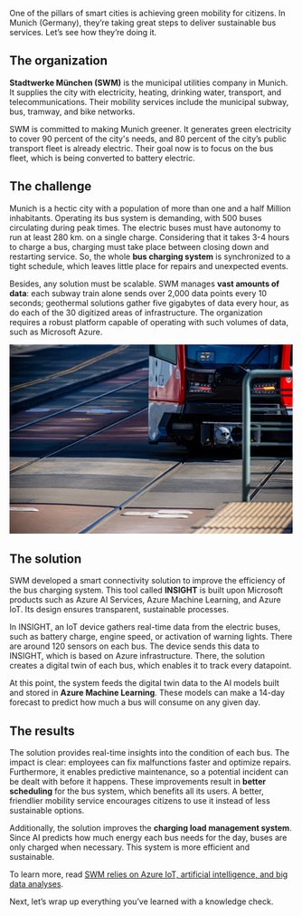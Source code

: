 One of the pillars of smart cities is achieving green mobility for citizens. In Munich (Germany), they’re taking great steps to deliver sustainable bus services. Let’s see how they’re doing it.

## The organization

**Stadtwerke München (SWM)** is the municipal utilities company in Munich. It supplies the city with electricity, heating, drinking water, transport, and telecommunications. Their mobility services include the municipal subway, bus, tramway, and bike networks.

SWM is committed to making Munich greener. It generates green electricity to cover 90 percent of the city's needs, and 80 percent of the city’s public transport fleet is already electric. Their goal now is to focus on the bus fleet, which is being converted to battery electric.

## The challenge

Munich is a hectic city with a population of more than one and a half Million inhabitants. Operating its bus system is demanding, with 500 buses circulating during peak times. The electric buses must have autonomy to run at least 280 km. on a single charge. Considering that it takes 3-4 hours to charge a bus, charging must take place between closing down and restarting service. So, the whole **bus charging system** is synchronized to a tight schedule, which leaves little place for repairs and unexpected events.

Besides, any solution must be scalable. SWM manages **vast amounts of data**: each subway train alone sends over 2,000 data points every 10 seconds; geothermal solutions gather five gigabytes of data every hour, as do each of the 30 digitized areas of infrastructure. The organization requires a robust platform capable of operating with such volumes of data, such as Microsoft Azure.

![Image showing a train on a track.](../media/6-train.jpg)

## The solution

SWM developed a smart connectivity solution to improve the efficiency of the bus charging system. This tool called **INSIGHT** is built upon Microsoft products such as Azure AI Services, Azure Machine Learning, and Azure IoT. Its design ensures transparent, sustainable processes.

In INSIGHT, an IoT device gathers real-time data from the electric buses, such as battery charge, engine speed, or activation of warning lights. There are around 120 sensors on each bus. The device sends this data to INSIGHT, which is based on Azure infrastructure. There, the solution creates a digital twin of each bus, which enables it to track every datapoint.

At this point, the system feeds the digital twin data to the AI models built and stored in **Azure Machine Learning**. These models can make a 14-day forecast to predict how much a bus will consume on any given day.


## The results

The solution provides real-time insights into the condition of each bus. The impact is clear: employees can fix malfunctions faster and optimize repairs. Furthermore, it enables predictive maintenance, so a potential incident can be dealt with before it happens. These improvements result in **better scheduling** for the bus system, which benefits all its users. A better, friendlier mobility service encourages citizens to use it instead of less sustainable options.

Additionally, the solution improves the **charging load management system**. Since AI predicts how much energy each bus needs for the day, buses are only charged when necessary. This system is more efficient and sustainable.

To learn more, read [SWM relies on Azure IoT, artificial intelligence, and big data analyses](https://aka.ms/stadtwerke-customer-story).

Next, let’s wrap up everything you’ve learned with a knowledge check.
